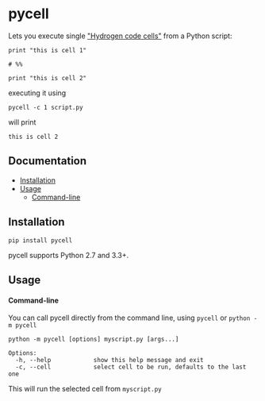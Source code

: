 pycell
======

Lets you execute single ["Hydrogen code cells"](https://github.com/nteract/hydrogen#hydrogen-run-cell) from a Python script:

    print "this is cell 1"

    # %%

    print "this is cell 2"

executing it using

    pycell -c 1 script.py

will print

    this is cell 2


Documentation
-------------

* [Installation](#installation)
* [Usage](#usage)
  * [Command-line](#command-line)

Installation
------------

    pip install pycell

pycell supports Python 2.7 and 3.3+.

Usage
-----

#### Command-line ####

You can call pycell directly from the command line, using `pycell` or `python -m pycell`

    python -m pycell [options] myscript.py [args...]
    
    Options:
      -h, --help            show this help message and exit
      -c, --cell            select cell to be run, defaults to the last one


This will run the selected cell from `myscript.py`
